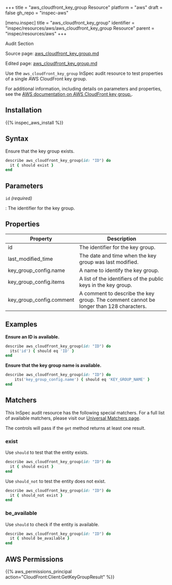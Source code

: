 +++
title = "aws_cloudfront_key_group Resource"
platform = "aws"
draft = false
gh_repo = "inspec-aws"

[menu.inspec]
title = "aws_cloudfront_key_group"
identifier = "inspec/resources/aws/aws_cloudfront_key_group Resource"
parent = "inspec/resources/aws"
+++

<div class="admonition-note">
<p class="admonition-note-title">Audit Section</p>
<div class="admonition-note-text">
<p>Source page: <a href="https://github.com/inspec/inspec-aws/blob/main/docs/resources/aws_cloudfront_key_group.md">aws_cloudfront_key_group.md</a></p>
<p>Edited page: <a href="https://github.com/ianmadd/inspec-aws/blob/im/hugo/docs-chef-io/content/inspec/resources/aws_cloudfront_key_group.md">aws_cloudfront_key_group.md</a></p>
</div>
</div>



Use the `aws_cloudfront_key_group` InSpec audit resource to test properties of a single AWS CloudFront key group.

For additional information, including details on parameters and properties, see the [AWS documentation on AWS CloudFront key group.](https://docs.aws.amazon.com/AWSCloudFormation/latest/UserGuide/aws-resource-cloudfront-keygroup.html).

## Installation

{{% inspec_aws_install %}}

## Syntax

Ensure that the key group exists.

```ruby
describe aws_cloudfront_key_group(id: "ID") do
  it { should exist }
end
```

## Parameters

`id` _(required)_

: The identifier for the key group.

## Properties

| Property | Description |
| --- | --- |
| id | The identifier for the key group. |
| last_modified_time | The date and time when the key group was last modified. |
| key_group_config.name | A name to identify the key group. | name |
| key_group_config.items | A list of the identifiers of the public keys in the key group. |
| key_group_config.comment | A comment to describe the key group. The comment cannot be longer than 128 characters. |

## Examples

**Ensure an ID is available.**

```ruby
describe aws_cloudfront_key_group(id: "ID") do
  its('id') { should eq 'ID' }
end
```

**Ensure that the key group name is available.**

```ruby
describe aws_cloudfront_key_group(id: "ID") do
    its('key_group_config.name') { should eq 'KEY_GROUP_NAME' }
end
```

## Matchers

This InSpec audit resource has the following special matchers. For a full list of available matchers, please visit our [Universal Matchers page](https://www.inspec.io/docs/reference/matchers/).

The controls will pass if the `get` method returns at least one result.

### exist

Use `should` to test that the entity exists.

```ruby
describe aws_cloudfront_key_group(id: "ID") do
  it { should exist }
end
```

Use `should_not` to test the entity does not exist.

```ruby
describe aws_cloudfront_key_group(id: "ID") do
  it { should_not exist }
end
```

### be_available

Use `should` to check if the entity is available.

```ruby
describe aws_cloudfront_key_group(id: "ID") do
  it { should be_available }
end
```

## AWS Permissions

{{% aws_permissions_principal action="CloudFront:Client:GetKeyGroupResult" %}}
